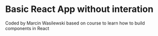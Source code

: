 # Basic React App without interation

Coded by Marcin Wasilewski based on course to learn how to build components in React
